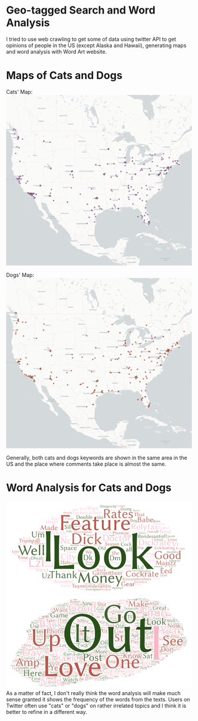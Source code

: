 # Geo-tagged Search and Word Analysis 
I tried to use web crawling to get some of data using twitter API to get opinions of people in the US (except Alaska and Hawaii), generating maps and word analysis with Word Art website. 


# Maps of Cats and Dogs
Cats' Map:
![cats_map](img/map1.png)

Dogs' Map:
![dogs_map](img/map2.png)

Generally, both cats and dogs keywords are shown in the same area in the US and the place where comments take place is almost the same. 


# Word Analysis for Cats and Dogs
![Cats](img/Cats.png)
![Dogs](img/dogs.png)
As a matter of fact, I don't really think the word analysis will make much sense granted it shows the frequency of the words from the texts. Users on Twitter often use "cats" or "dogs" on rather irrelated topics and I think it is better to refine in a different way. 
